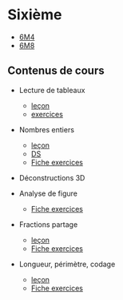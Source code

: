 # Sixième

<!-- 
- [6eme1](./6eme1.md)
- [6eme5](./6eme5.md)
 -->
- [6M4](./6M4.md)
- [6M8](./6M8.md)

## Contenus de cours 

- Lecture de tableaux
	- [leçon](./6eme/601_lecture-tableaux_cours.pdf)
	- [exercices](./6eme/601_lecture-tableaux_exercices.pdf)
	
- Nombres entiers
    - [leçon](./6eme/602_entiers_cours.pdf)
    - [DS](./6eme/6001_entiers_ds.pdf)
    - [Fiche exercices](./6eme/602_entiers_exercices.pdf)

- Déconstructions 3D
	
- Analyse de figure
	- [Fiche exercices](./6eme/604_analyse-fig_exercices.pdf)
	
- Fractions partage
	- [leçon](./6eme/605_partage_cours.pdf)
	- [Fiche exercices](./6eme/605_partage_exercices.pdf)

- Longueur, périmètre, codage
	- [leçon](./6eme/606_perimetre_cours.pdf)
	- [Fiche exercices](./6eme/606_perimetre_exercices.pdf)